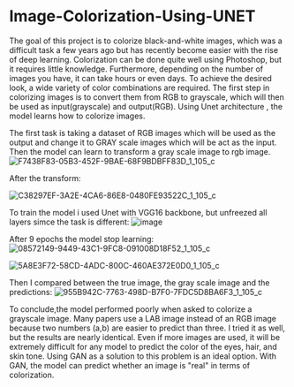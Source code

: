 # Image-Colorization-Using-UNET

The goal of this project is to colorize black-and-white images, which was a difficult task a few years ago but has recently become easier with the rise of deep learning. Colorization can be done quite well using Photoshop, but it requires little knowledge. 
Furthermore, depending on the number of images you have, it can take hours or even days. To achieve the desired look, a wide variety of color combinations are required. The first step in colorizing images is to convert them from RGB to grayscale, which will then be used as input(grayscale) and output(RGB). 
Using Unet architecture , the model learns how to colorize images.

The first task is taking a dataset of RGB images which will be used as the output and change it to GRAY scale images which will be act as the input. Then the model can learn to transform a gray scale image to rgb image.
![F7438F83-05B3-452F-9BAE-68F9BDBFF83D_1_105_c](https://user-images.githubusercontent.com/51881832/153343096-9a7a5005-1dd5-4117-9c0b-e97ec62f3a1f.jpeg)

After the transform:

![C38297EF-3A2E-4CA6-86E8-0480FE93522C_1_105_c](https://user-images.githubusercontent.com/51881832/153343407-9c1cf259-845b-4dc4-ab1f-c9bc7509170a.jpeg)

To train the model i used Unet with VGG16 backbone, but unfreezed all layers simce the task is different:
![image](https://user-images.githubusercontent.com/51881832/153343932-57d64de8-d9e1-4b49-a2fa-c314320ab4ef.png)


After 9 epochs the model stop learning:
![08572149-9449-43C1-9FC8-091008D18F52_1_105_c](https://user-images.githubusercontent.com/51881832/153344928-7f259815-6e9d-4ccd-b321-d8d05461e9f3.jpeg)

![5A8E3F72-58CD-4ADC-800C-460AE372E0D0_1_105_c](https://user-images.githubusercontent.com/51881832/153345606-cf90ced6-6ea3-4c79-8aec-dac79278a889.jpeg)

Then I compared between the true image, the gray scale image and the predictions:
![955B942C-7763-498D-B7F0-7FDC5D8BA6F3_1_105_c](https://user-images.githubusercontent.com/51881832/153345916-8f8f01e7-7a43-467c-89f1-55c3273ef2ca.jpeg)

To conclude,the model performed poorly when asked to colorize a grayscale image. Many papers use a LAB image instead of an RGB image because two numbers (a,b) are easier to predict than three. I tried it as well, but the results are nearly identical. Even if more images are used, it will be extremely difficult for any model to predict the color of the eyes, hair, and skin tone. Using GAN as a solution to this problem is an ideal option. With GAN, the model can predict whether an image is "real" in terms of colorization.
